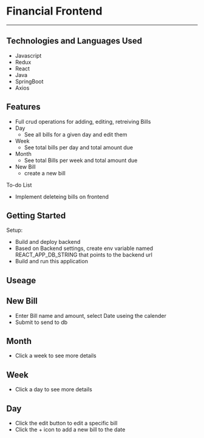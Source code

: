 # Financial Frontend

---

## Technologies and Languages Used

- Javascript
- Redux
- React
- Java
- SpringBoot
- Axios

## Features

- Full crud operations for adding, editing, retreiving Bills
- Day
  - See all bills for a given day and edit them
- Week
  - See total bills per day and total amount due
- Month
  - See total Bills per week and total amount due
- New Bill
  - create a new bill

To-do List

- Implement deleteing bills on frontend

## Getting Started

Setup:

- Build and deploy backend
- Based on Backend settings, create env variable named REACT_APP_DB_STRING that points to the backend url
- Build and run this application

## Useage

## New Bill

- Enter Bill name and amount, select Date useing the calender
- Submit to send to db

## Month

- Click a week to see more details

## Week

- Click a day to see more details

## Day

- Click the edit button to edit a specific bill
- Click the + icon to add a new bill to the date
